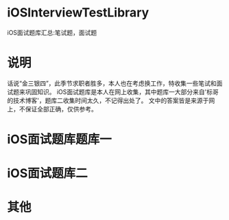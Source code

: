 # iOSInterviewTestLibrary
iOS面试题库汇总:笔试题，面试题
# 说明
  话说“金三银四”，此季节求职者胜多，本人也在考虑换工作，特收集一些笔试和面试题来巩固知识。
  iOS面试题库是本人在网上收集，其中题库一大部分来自'标哥的技术博客'，题库二收集时间太久，不记得出处了。
  文中的答案皆是来源于网上，不保证全部正确，仅供参考。
 
 # iOS面试题库题库一
 
 
 
 # iOS面试题库二
 
 
 # 其他
